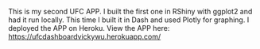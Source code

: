 This is my second UFC APP. I built the first one in RShiny with ggplot2 and had it run locally.
This time I built it in Dash and used Plotly for graphing. I deployed the APP on Heroku.
View the APP here: https://ufcdashboardvickywu.herokuapp.com/


